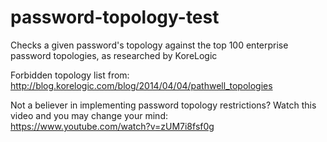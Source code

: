 # password-topology-test

Checks a given password's topology against the top 100 enterprise password
topologies, as researched by KoreLogic

Forbidden topology list from:
<http://blog.korelogic.com/blog/2014/04/04/pathwell_topologies>

Not a believer in implementing password topology restrictions? Watch this video
and you may change your mind:<br/><https://www.youtube.com/watch?v=zUM7i8fsf0g>
